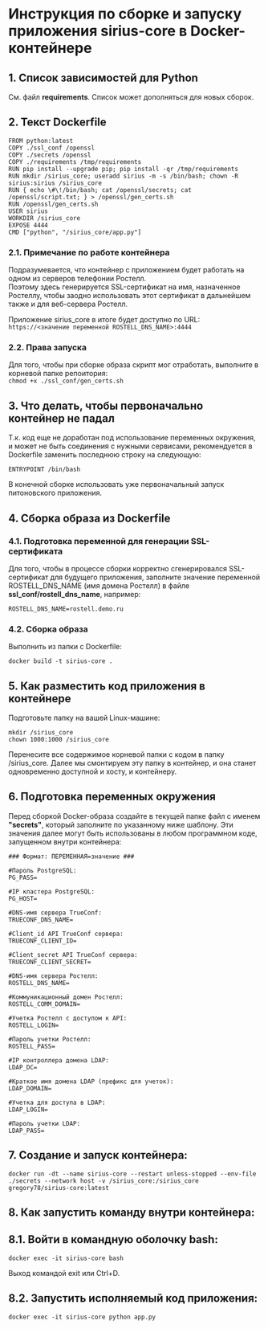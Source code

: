 # Инструкция по сборке и запуску приложения sirius-core в Docker-контейнере
   
## 1. Список зависимостей для Python

См. файл **requirements**. Список может дополняться для новых сборок.

## 2. Текст Dockerfile

```
FROM python:latest
COPY ./ssl_conf /openssl
COPY ./secrets /openssl
COPY ./requirements /tmp/requirements
RUN pip install --upgrade pip; pip install -qr /tmp/requirements
RUN mkdir /sirius_core; useradd sirius -m -s /bin/bash; chown -R sirius:sirius /sirius_core
RUN { echo \#\!/bin/bash; cat /openssl/secrets; cat /openssl/script.txt; } > /openssl/gen_certs.sh
RUN /openssl/gen_certs.sh
USER sirius
WORKDIR /sirius_core
EXPOSE 4444
CMD ["python", "/sirius_core/app.py"]
```

### 2.1. Примечание по работе контейнера  
Подразумевается, что контейнер с приложением будет работать на одном из серверов телефонии Ростелл.  
Поэтому здесь генерируется SSL-сертификат на имя, назначенное Ростеллу, чтобы заодно использовать этот сертификат в дальнейшем также и для веб-сервера Ростелл.

Приложение sirius_core в итоге будет доступно по URL: `https://<значение переменной ROSTELL_DNS_NAME>:4444`

### 2.2. Права запуска
Для того, чтобы при сборке образа скрипт мог отработать, выполните в корневой папке репоитория:   
`chmod +x ./ssl_conf/gen_certs.sh`


## 3. Что делать, чтобы первоначально контейнер не падал
Т.к. код еще не доработан под использование переменных окружения, и может не быть соединения с нужными сервисами, рекомендуется в Dockerfile заменить последнюю строку на следующую:

```
ENTRYPOINT /bin/bash
```

В конечной сборке использовать уже первоначальный запуск питоновского приложения.


## 4. Сборка образа из Dockerfile

### 4.1. Подготовка переменной для генерации SSL-сертификата

Для того, чтобы в процессе сборки корректно сгенерировался SSL-сертификат для будущего приложения, заполните значение переменной ROSTELL_DNS_NAME (имя домена Ростелл) в файле **ssl_conf/rostell_dns_name**, например:

`ROSTELL_DNS_NAME=rostell.demo.ru`

### 4.2. Сборка образа
Выполнить из папки с Dockerfile:

```
docker build -t sirius-core .
```


## 5. Как разместить код приложения в контейнере

Подготовьте папку на вашей Linux-машине:

```
mkdir /sirius_core
chown 1000:1000 /sirius_core
```

Перенесите все содержимое корневой папки с кодом в папку /sirius_core. 
Далее мы смонтируем эту папку в контейнер, и она станет одновременно доступной и хосту, и контейнеру.

## 6. Подготовка переменных окружения
Перед сборкой Docker-образа создайте в текущей папке файл с именем **"secrets"**, который заполните по указанному ниже шаблону.
Эти значения далее могут быть использованы в любом программном коде, запущенном внутри контейнера:

```
### Формат: ПЕРЕМЕННАЯ=значение ###

#Пароль PostgreSQL:
PG_PASS=

#IP кластера PostgreSQL:
PG_HOST=

#DNS-имя сервера TrueConf:
TRUECONF_DNS_NAME=

#Client_id API TrueConf сервера:
TRUECONF_CLIENT_ID=

#Client_secret API TrueConf сервера:
TRUECONF_CLIENT_SECRET=

#DNS-имя сервера Ростелл:
ROSTELL_DNS_NAME=

#Коммуникационный домен Ростелл:
ROSTELL_COMM_DOMAIN=

#Учетка Ростелл с доступом к API:
ROSTELL_LOGIN=

#Пароль учетки Ростелл:
ROSTELL_PASS=

#IP контроллера домена LDAP:
LDAP_DC=

#Краткое имя домена LDAP (префикс для учеток):
LDAP_DOMAIN=

#Учетка для доступа в LDAP:
LDAP_LOGIN=

#Пароль учетки LDAP:
LDAP_PASS=
```

## 7. Создание и запуск контейнера:

```
docker run -dt --name sirius-core --restart unless-stopped --env-file ./secrets --network host -v /sirius_core:/sirius_core gregory78/sirius-core:latest
```

## 8. Как запустить команду внутри контейнера:

## 8.1. Войти в командную оболочку bash:
```
docker exec -it sirius-core bash
```
Выход командой exit или Ctrl+D.

## 8.2. Запустить исполняемый код приложения:
`docker exec -it sirius-core python app.py`
